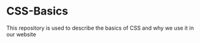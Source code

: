 # CSS-Basics
This repository is used to describe the basics of CSS and why we use it in our website
